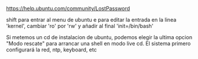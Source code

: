 https://help.ubuntu.com/community/LostPassword

shift para entrar al menu de ubuntu
e para editar la entrada
en la linea 'kernel', cambiar 'ro' por 'rw' y añadir al final 'init=/bin/bash'


Si metemos un cd de instalacion de ubuntu, podemos elegir la ultima opcion "Modo rescate" para arrancar una shell en modo live cd.
El sistema primero configurará la red, ntp, keyboard, etc
